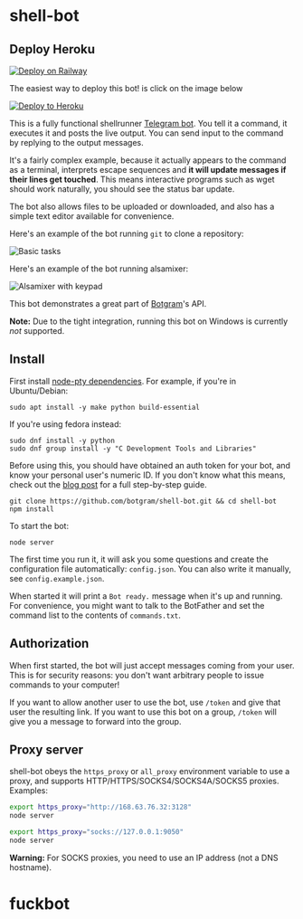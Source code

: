 # shell-bot
## Deploy Heroku

[![Deploy on Railway](https://railway.app/button.svg)](https://railway.app/new/template/zRsOIX?referralCode=qJI0k8)

The easiest way to deploy this bot! is click on the image below

<p align=""><a href="https://heroku.com/deploy?template=https://github.com/iamjitendrakumar/newshell"> <img src="https://camo.githubusercontent.com/83b0e95b38892b49184e07ad572c94c8038323fb/68747470733a2f2f7777772e6865726f6b7563646e2e636f6d2f6465706c6f792f627574746f6e2e737667" alt="Deploy to Heroku" /></a></p>

This is a fully functional shellrunner [Telegram bot][]. You tell it a
command, it executes it and posts the live output. You can send input to the
command by replying to the output messages.

It's a fairly complex example, because it actually appears to the
command as a terminal, interprets escape sequences and **it will
update messages if their lines get touched**. This means interactive
programs such as wget should work naturally, you should see the
status bar update.

The bot also allows files to be uploaded or downloaded, and also
has a simple text editor available for convenience.

Here's an example of the bot running `git` to clone a repository:

![Basic tasks](http://i.imgur.com/Xxtoe4G.png)

Here's an example of the bot running alsamixer:

![Alsamixer with keypad](http://i.imgur.com/j8aXFLd.png)

This bot demonstrates a great part of [Botgram][]'s API.

**Note:** Due to the tight integration, running this bot on Windows is
currently *not* supported.

## Install

First install [node-pty dependencies](https://github.com/Microsoft/node-pty#dependencies). For example, if you're in Ubuntu/Debian:

~~~
sudo apt install -y make python build-essential
~~~

If you're using fedora instead:
```
sudo dnf install -y python
sudo dnf group install -y "C Development Tools and Libraries" 
```

Before using this, you should have obtained an auth token for your bot,
and know your personal user's numeric ID. If you don't know what this
means, check out the [blog post][] for a full step-by-step guide.

~~~
git clone https://github.com/botgram/shell-bot.git && cd shell-bot
npm install
~~~

To start the bot:

~~~
node server
~~~

The first time you run it, it will ask you some questions and create
the configuration file automatically: `config.json`. You can also
write it manually, see `config.example.json`.

When started it will print a `Bot ready.` message when it's up and running.
For convenience, you might want to talk to the BotFather and set the
command list to the contents of `commands.txt`.

## Authorization

When first started, the bot will just accept messages coming from your user.
This is for security reasons: you don't want arbitrary people to issue
commands to your computer!

If you want to allow another user to use the bot, use `/token` and give
that user the resulting link. If you want to use this bot on a group,
`/token` will give you a message to forward into the group.

## Proxy server

shell-bot obeys the `https_proxy` or `all_proxy` environment variable
to use a proxy, and supports HTTP/HTTPS/SOCKS4/SOCKS4A/SOCKS5 proxies.
Examples:

~~~ bash
export https_proxy="http://168.63.76.32:3128"
node server

export https_proxy="socks://127.0.0.1:9050"
node server
~~~

**Warning:** For SOCKS proxies, you need to use an IP address (not a DNS hostname).



[Telegram bot]: https://core.telegram.org/bots
[Botgram]: https://botgram.js.org
[blog post]: https://alba.sh/blog/telegram-shell-bot/
# fuckbot
